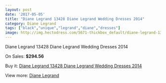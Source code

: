 ```yaml
---
layout: post
date: '2017-05-05'
title: "Diane Legrand 13428 Diane Legrand Wedding Dresses 2014"
category: Diane Legrand
tags: ["black","unique","legrand","diane","dresses"]
image: http://img.hectodress.com/5671-thickbox_default/diane-legrand-13428-diane-legrand-wedding-dresses-2014.jpg
---
```

Diane Legrand 13428 Diane Legrand Wedding Dresses 2014

On Sales: **$294.56**
<a href="https://www.hectodress.com/diane-legrand/2806-diane-legrand-13428-diane-legrand-wedding-dresses-2014.html"><amp-img layout="responsive" width="600" height="600" src="//img.hectodress.com/5671-thickbox_default/diane-legrand-13428-diane-legrand-wedding-dresses-2014.jpg" alt="Diane Legrand 13428 Diane Legrand Wedding Dresses 2014 0" /></a>
<a href="https://www.hectodress.com/diane-legrand/2806-diane-legrand-13428-diane-legrand-wedding-dresses-2014.html"><amp-img layout="responsive" width="600" height="600" src="//img.hectodress.com/5673-thickbox_default/diane-legrand-13428-diane-legrand-wedding-dresses-2014.jpg" alt="Diane Legrand 13428 Diane Legrand Wedding Dresses 2014 1" /></a>
<a href="https://www.hectodress.com/diane-legrand/2806-diane-legrand-13428-diane-legrand-wedding-dresses-2014.html"><amp-img layout="responsive" width="600" height="600" src="//img.hectodress.com/5672-thickbox_default/diane-legrand-13428-diane-legrand-wedding-dresses-2014.jpg" alt="Diane Legrand 13428 Diane Legrand Wedding Dresses 2014 2" /></a>

Buy it: [Diane Legrand 13428 Diane Legrand Wedding Dresses 2014](https://www.hectodress.com/diane-legrand/2806-diane-legrand-13428-diane-legrand-wedding-dresses-2014.html "Diane Legrand 13428 Diane Legrand Wedding Dresses 2014")

View more: [Diane Legrand](https://www.hectodress.com/49-diane-legrand "Diane Legrand")